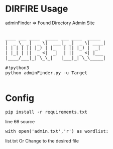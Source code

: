 # DIRFIRE Usage
adminFinder => Found Directory Admin Site

<pre>

____ ___ ____  _____ ___ ____  _____ 
|  _ \_ _|  _ \|  ___|_ _|  _ \| ____|
| | | | || |_) | |_   | || |_) |  _|
| |_| | ||  _ <|  _|  | ||  _ <| |___
|____/___|_| \_\_|   |___|_| \_\_____|

#!python3
python adminFinder.py -u Target

</pre>


# Config
<pre>
pip install -r requirements.txt
</pre>

line 66 source <pre>with open('admin.txt','r') as wordlist:</pre> list.txt Or Change to the desired file

